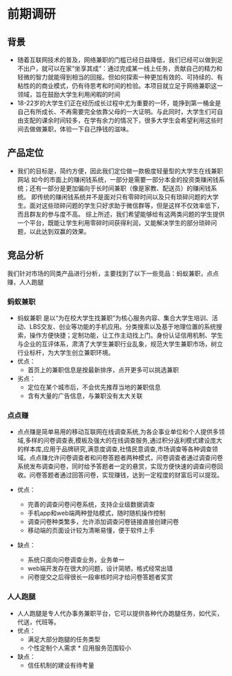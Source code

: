 # 前期调研
## 背景
 - 随着互联网技术的普及，网络兼职的门槛已经日益降低，我们已经可以做到足不出户，就可以在家”坐享其成“：通过完成某一线上任务，贡献自己的精力和轻微的智力就能得到相当的回报。但如何探索一种更加有效的、可持续的、有粘性的的商业模式，仍有待思考和时间的检验。本项目就立足于网络兼职这一领域，旨在鼓励大学生利用闲暇的时间  
 - 18-22岁的大学生们正在经历成长过程中尤为重要的一环，能挣到第一桶金是自己有所成长、不再需要完全依靠父母的一大证明。与此同时，大学生们可自由支配的课余时间较多，在学有余力的情况下，很多大学生会希望利用这些时间去做做兼职，体验一下自己挣钱的滋味。


## 产品定位
 - 我们的目标是，简约方便，因此我们定位做一款极度轻量型的大学生在线兼职网站 如今的市面上的赚闲钱系统，一部分是需要一部分本金的投资类赚闲钱系统；还有一部分是更加偏向于长时间兼职（像是家教、配送员）的赚闲钱系统。 即传统的赚闲钱系统并不是面对只有零碎时间以及只有琐碎问题的大学生。面对这些琐碎问题的学生只好求助于微信群等，但是这样不仅效率低下，而且群友的参与度不高。 综上所述，我们希望能够给有这两类问题的学生提供一个平台，既能让学生利用零碎时间获得利润，又能解决学生的部分琐碎问题，以此达到双赢的效果。


## 竞品分析
我们针对市场的同类产品进行分析，主要找到了以下一些竞品：蚂蚁兼职，点点赚，人人跑腿

### 蚂蚁兼职
 -  蚂蚁兼职 是以“为在校大学生找兼职”为核心服务内容、集合大学生培训、活动、LBS交友、创业等功能的手机应用。分类搜索以及基于地理位置的系统搜索，操作方便快捷；定制功能，让工作主动找上门。身份认证信用机制、学生与企业的互评体系，肃清了大学生兼职行业乱象，规范大学生兼职市场，树立行业标杆，为大学生创立兼职环境。
 - 优点：
     - 首页上的兼职信息是按最新排序，点开更多可以挑选兼职
 - 劣点：
     - 定位在某个城市后，不会优先推荐当地的兼职信息
     - 含有大量的广告信息，与兼职没有太大关联


### 点点赚
 - 点点赚是简单易用的移动互联网在线调查系统,为各企事业单位和个人提供多领域,多样的问卷调查表,模板及强大的在线调查服务,通过积分返利模式建设庞大的样本库,应用于品牌研究,满意度调查,社情民意调查,市场调查等各种调查领域。点点赚允许问卷调查者和问卷答题者两种模式，问卷调查者通过调查问卷系统发布调查问卷，同时给予答题者一定的悬赏，实现方便快速的调查问卷回收。问卷答题者通过回答问卷，实现赚钱，达到一定程度的财富后可以提现。

 - 优点：

     - 完善的调查问卷问卷系统，支持企业级数据调查
     - 手机app和web端两种登陆模式，随时随机操作控制
     - 调查问卷种类繁多，允许添加调查问卷链接直接创建问卷
     - 移动端的页面设计较为清晰易懂，便于软件上手
 - 缺点：

     - 系统只面向问卷调查业务，业务单一
     - web端开发存在很大的问题，设计简陋，格式经常出错
     - 问卷提交之后得很长一段审核时间才给问卷答题者奖赏
     
### 人人跑腿	
 - 人人跑腿是专人代办事务兼职平台，它可以提供各种代办跑腿任务，如代买，代送，代班等。
 - 优点：
     -  满足大部分跑腿的任务类型 
     - 个性定制个人需求	* 应用服务范围较小
 - 缺点：    
     - 信任机制的建设有待考量
     


